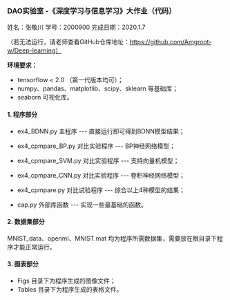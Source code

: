 ### DAO实验室 -《深度学习与信息学习》大作业（代码）

姓名：张敬川		学号：2000900		完成日期：2020.1.7

（若无法运行，请老师查看GitHub仓库地址：https://github.com/Amgroot-w/Deep-learning）

**环境要求：**

+ tensorflow < 2.0 （第一代版本均可）；
+ numpy、pandas、matplotlib、scipy、sklearn 等基础库；
+ seaborn 可视化库。

#### 1. 程序部分

+ ex4_BDNN.py	主程序 --- 直接运行即可得到BDNN模型结果；

+ ex4_cpmpare_BP.py	对比实验程序 --- BP神经网络模型；
+ ex4_cpmpare_SVM.py	对比实验程序 --- 支持向量机模型；
+ ex4_cpmpare_CNN.py	对比实验程序 --- 卷积神经网络模型；
+ ex4_cpmpare.py	对比试验程序 --- 综合以上4种模型的结果；
+ cap.py	外部库函数 --- 实现一些最基础的函数。

#### 2. 数据集部分

MNIST_data、openml、MNIST.mat 均为程序所需数据集，需要放在根目录下程序才能正常运行。

#### 3. 图表部分

+ Figs 目录下为程序生成的图像文件；
+ Tables 目录下为程序生成的表格文件。